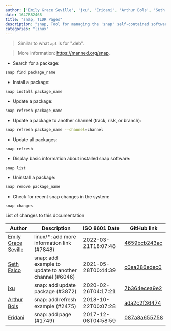 ```yaml
---
author: ['Emily Grace Seville', 'jxu', 'Eridani', 'Arthur Bols', 'Seth Falco']
date: 1647882468
title: "snap, TLDR Pages"
description: "snap, Tool for managing the 'snap' self-contained software packages."
categories: "linux"
---
```

> Similar to what `apt` is for ".deb".

> More information: <https://manned.org/snap>.

- Search for a package:

```bash
snap find package_name
```

- Install a package:

```bash
snap install package_name
```

- Update a package:

```bash
snap refresh package_name
```

- Update a package to another channel (track, risk, or branch):

```bash
snap refresh package_name --channel=channel
```

- Update all packages:

```bash
snap refresh
```

- Display basic information about installed snap software:

```bash
snap list
```

- Uninstall a package:

```bash
snap remove package_name
```

- Check for recent snap changes in the system:

```bash
snap changes
```
List of changes to this documentation


Author | Description | ISO 8601 Date | GitHub link
------|-----|-----|-----
[Emily Grace Seville](mailto:emilyseville7cf@gmail.com) | linux/*: add more information link (#7848) | 2022-03-21T18:07:48 | [4659bcb243ac](https://github.com/tldr-pages/tldr/commit/4659bcb243ac572c9e0c95117097801f1e62bda4)
[Seth Falco](mailto:seth@falco.fun) | snap: add example to update to another channel (#6046) | 2021-05-28T00:44:39 | [c0ea286edec0](https://github.com/tldr-pages/tldr/commit/c0ea286edec036e38ce69ac75624dcefc0d76069)
[jxu](mailto:7989982+jxu@users.noreply.github.com) | snap: add update package (#3872) | 2020-02-26T04:17:21 | [7b364ecea9e2](https://github.com/tldr-pages/tldr/commit/7b364ecea9e2600594f39afd33fe370263a7eba2)
[Arthur Bols](mailto:arthur.bolsbe@gmail.com) | snap: add refresh example (#2475) | 2018-10-22T00:07:28 | [ada2c2f36474](https://github.com/tldr-pages/tldr/commit/ada2c2f3647404a015bdcdaeca7afd48a11b638c)
[Eridani](mailto:eridanired@users.noreply.github.com) | snap: add page (#1749) | 2017-12-08T04:58:59 | [087a8a655758](https://github.com/tldr-pages/tldr/commit/087a8a655758cf9520bd73c9bc23d91ebabe8d38)

